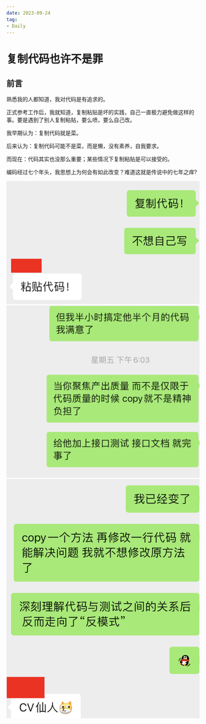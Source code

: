 ```yaml
---
date: 2023-09-24
tag:
- Daily
---
```


# 复制代码也许不是罪
## 前言
熟悉我的人都知道，我对代码是有追求的。

正式参考工作后，我就知道，复制粘贴是坏的实践，自己一直极力避免做这样的事。要是遇到了别人复制粘贴，要么喷，要么自己改。

我早期认为：复制代码就是菜。

后来认为：复制代码可能不是菜，而是懒，没有素养，自我要求。

而现在：代码其实也没那么重要；某些情况下复制粘贴是可以接受的。

编码经过七个年头，我思想上为何会有如此改变？难道这就是传说中的七年之痒?

<!-- more -->

![](https://raw.githubusercontent.com/levy9527/image-holder/main/md-image-kit/1695539182620-f3e4d2e3-bd24-4211-bb61-f5104b0e7ef3.jpeg)
![](https://raw.githubusercontent.com/levy9527/image-holder/main/md-image-kit/1695539182844-04210738-e753-43c8-8917-a1c98e8f4d77.jpeg)
![](https://raw.githubusercontent.com/levy9527/image-holder/main/md-image-kit/1695539128677-28080825-d512-41fe-85e4-6a56553d25f1.jpeg)
